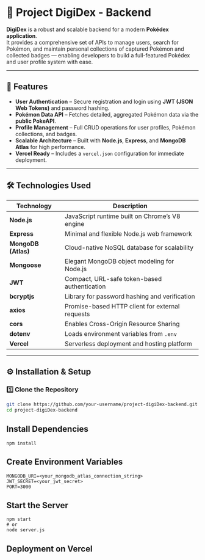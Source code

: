 # 🧩 Project DigiDex - Backend

**DigiDex** is a robust and scalable backend for a modern **Pokédex application**.  
It provides a comprehensive set of APIs to manage users, search for Pokémon, and maintain personal collections of captured Pokémon and collected badges — enabling developers to build a full-featured Pokédex and user profile system with ease.

---

## 🚀 Features

- **User Authentication** – Secure registration and login using **JWT (JSON Web Tokens)** and password hashing.  
- **Pokémon Data API** – Fetches detailed, aggregated Pokémon data via the **public PokeAPI**.  
- **Profile Management** – Full CRUD operations for user profiles, Pokémon collections, and badges.  
- **Scalable Architecture** – Built with **Node.js**, **Express**, and **MongoDB Atlas** for high performance.  
- **Vercel Ready** – Includes a `vercel.json` configuration for immediate deployment.

---

## 🛠️ Technologies Used

| Technology | Description |
|-------------|-------------|
| **Node.js** | JavaScript runtime built on Chrome’s V8 engine |
| **Express** | Minimal and flexible Node.js web framework |
| **MongoDB (Atlas)** | Cloud-native NoSQL database for scalability |
| **Mongoose** | Elegant MongoDB object modeling for Node.js |
| **JWT** | Compact, URL-safe token-based authentication |
| **bcryptjs** | Library for password hashing and verification |
| **axios** | Promise-based HTTP client for external requests |
| **cors** | Enables Cross-Origin Resource Sharing |
| **dotenv** | Loads environment variables from `.env` |
| **Vercel** | Serverless deployment and hosting platform |

---

## ⚙️ Installation & Setup

### 1️⃣ Clone the Repository
```bash
git clone https://github.com/your-username/project-digiDex-backend.git
cd project-digiDex-backend
```

## Install Dependencies
```
npm install
```

## Create Environment Variables
```
MONGODB_URI=<your_mongodb_atlas_connection_string>
JWT_SECRET=<your_jwt_secret>
PORT=3000
```
## Start the Server 
```
npm start
# or
node server.js
```

## Deployment on Vercel 
 
##
